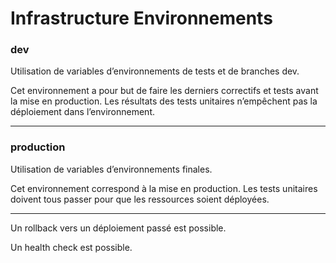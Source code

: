 # Infrastructure Environnements

### **dev**

Utilisation de variables d’environnements de tests et de branches dev.

Cet environnement a pour but de faire les derniers correctifs et tests avant la mise en production. Les résultats des tests unitaires n’empêchent pas la déploiement dans l’environnement.

---

### **production**

Utilisation de variables d’environnements finales.

Cet environnement correspond à la mise en production. Les tests unitaires doivent tous passer pour que les ressources soient déployées.

---

Un rollback vers un déploiement passé est possible.

Un health check est possible.